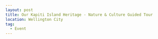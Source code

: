 ```yaml
---
layout: post
title: Our Kapiti Island Heritage - Nature & Culture Guided Tour
location: Wellington City
tag:
  - Event
---
```

